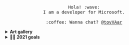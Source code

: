 <p align="center">
  <br><br>
  <samp>
    Hola! :wave:<br/> 
    I am a developer for Microsoft.
    <br><br>:coffee: Wanna chat? <a href="https://twitter.com/tovVAar">@tovVAar</a>
  </samp>
</p>

<details>
  <summary> <b>Art gallery</b></summary>
  Procedural gallery and guide about my p5 learning journey.
  https://tovvaar.github.io/p5Learning
</details>

<details>
  <summary><b>🧑‍💻 2021 goals</b></summary>
  I am trying to master javascript, and start writting a book about it.<br/>
  I also wanna learn about three.js and see how it works for game development on the browser.</br>
  Push something to <a href="https://frame-data.com">frame-data.com</a>
</details>

